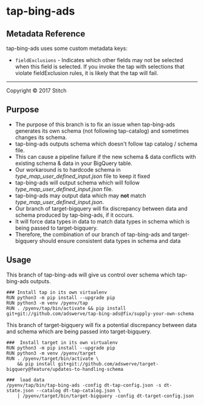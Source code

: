 # tap-bing-ads

## Metadata Reference

tap-bing-ads uses some custom metadata keys:

* `fieldExclusions` - Indicates which other fields may not be selected when this field is selected. If you invoke the tap with selections that violate fieldExclusion rules, it is likely that the tap will fail.

---

Copyright &copy; 2017 Stitch

## Purpose

- The purpose of this branch is to fix an issue when tap-bing-ads generates its own schema (not following tap-catalog) and sometimes changes its schema.
- tap-bing-ads outputs schema which doesn't follow tap catalog / schema file.
- This can cause a pipeline failure if the new schema & data conflicts with existing schema & data in your BigQuery table.
- Our workaround is to hardcode schema in *type_map_user_defined_input.json* file to keep it fixed
- tap-bing-ads will output schema which will follow *type_map_user_defined_input.json* file.
- tap-bing-ads may output data which may **not** match *type_map_user_defined_input.json*.
- Our branch of target-bigquery will fix discrepancy between data and schema produced by tap-bing-ads, if it occurs.
- It will force data types in data to match data types in schema which is being passed to target-bigquery.
- Therefore, the combination of our branch of tap-bing-ads and target-bigquery should ensure consistent data types in schema and data 

## Usage

This branch of tap-bing-ads will give us control over schema which tap-bing-ads outputs.
``` 
### Install tap in its own virtualenv
RUN python3 -m pip install --upgrade pip
RUN python3 -m venv /pyenv/tap
RUN . /pyenv/tap/bin/activate && pip install git+git://github.com/adswerve/tap-bing-ads@fix/supply-your-own-schema
``` 
This branch of target-bigquery will fix a potential discrepancy between data and schema which are being passed into target-bigquery.
``` 
###  Install target in its own virtualenv
RUN python3 -m pip install --upgrade pip
RUN python3 -m venv /pyenv/target
RUN . /pyenv/target/bin/activate \
    && pip install git+git://github.com/adswerve/target-bigquery@feature/updates-to-handling-schema

###  load data 
/pyenv/tap/bin/tap-bing-ads -config dt-tap-config.json -s dt-state.json --catalog dt-tap-catalog.json \ 
    | /pyenv/target/bin/target-bigquery -config dt-target-config.json 
```
